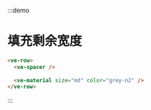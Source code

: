 :::demo

# 填充剩余宽度

```html
<ve-row>
  <ve-spacer />
  
  <ve-material size="md" color="grey-n2" />
</ve-row>
```

:::